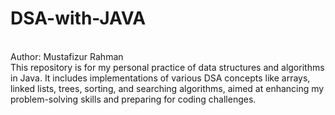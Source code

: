 # DSA-with-JAVA
<br> Author: Mustafizur Rahman
<br>
This repository is for my personal practice of data structures and algorithms in Java. It includes implementations of various DSA concepts like arrays, linked lists, trees, sorting, and searching algorithms, aimed at enhancing my problem-solving skills and preparing for coding challenges.

